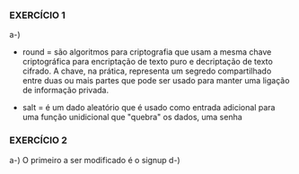
### EXERCÍCIO 1

a-) 
  * round =  são algoritmos para criptografia que usam a mesma chave criptográfica para encriptação de texto puro e decriptação de texto cifrado. A chave, na prática, representa um segredo compartilhado entre duas ou mais partes que pode ser usado para manter uma ligação de informação privada.

  * salt = é um dado aleatório que é usado como entrada adicional para uma função unidicional que "quebra" os dados, uma senha

  ### EXERCÍCIO 2
  a-) O primeiro a ser modificado é o signup
  d-)